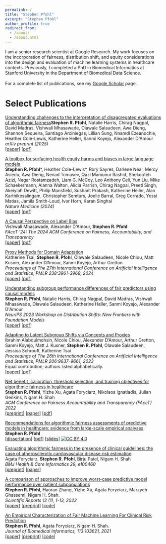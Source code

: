 ```yaml
---
permalink: /
title: "Stephen Pfohl"
excerpt: "Stephen Pfohl"
author_profile: true
redirect_from: 
  - /about/
  - /about.html
---
```


I am a senior research scientist at Google Research. My work focuses on the incorporation of fairness, distribution shift, and equity considerations into the design and evaluation of machine learning systems in healthcare contexts. Previously, I completed a PhD in Biomedical Informatics at Stanford University in the Department of Biomedical Data Science. 
<br><br>
For a complete list of publications, see my <a href="https://scholar.google.com/citations?user=Q0YPo5IAAAAJ&hl=en">Google Scholar</a> page.

Select Publications  
===

<a href="https://arxiv.org/abs/2506.04193">Understanding challenges to the interpretation of disaggregated evaluations of algorithmic fairness</a><b>Stephen R. Pfohl</b>, Natalie Harris, Chirag Nagpal, David Madras, Vishwali Mhasawade, Olawale Salaudeen, Awa Dieng, Shannon Sequeira, Santiago Arciniegas, Lillian Sung, Nnamdi Ezeanochie, Heather Cole-Lewis, Katherine Heller, Sanmi Koyejo, Alexander D'Amour
<br>
<i>arXiv preprint (2025)</i>
<br>
\[<a href="https://arxiv.org/abs/2506.04193">paper</a>\] \[<a href="https://arxiv.org/pdf/2506.04193">pdf</a>\]


<a href="https://www.nature.com/articles/s41591-024-03258-2">A toolbox for surfacing health equity harms and biases in large language models</a>
<br>
<b>Stephen R. Pfohl</b>\*, Heather Cole-Lewis\*, Rory Sayres, Darlene Neal, Mercy Asiedu, Awa Dieng, Nenad Tomasev, Qazi Mamunur Rashid, Shekoofeh Azizi, Negar Rostamzadeh, Liam G. McCoy, Leo Anthony Celi, Yun Liu, Mike Schaekermann, Alanna Walton, Alicia Parrish, Chirag Nagpal, Preeti Singh, Akeiylah Dewitt, Philip Mansfield, Sushant Prakash, Katherine Heller, Alan Karthikesalingam, Christopher Semturs, Joelle Barral, Greg Corrado, Yossi Matias, Jamila Smith-Loud, Ivor Horn, Karan Singhal
<br>
<i>Nature Medicine (2024)</i>
<br>
\[<a href="https://www.nature.com/articles/s41591-024-03258-2">paper</a>\] \[<a href="https://www.nature.com/articles/s41591-024-03258-2.pdf">pdf</a>\]


<a href="https://dl.acm.org/doi/abs/10.1145/3630106.3658972">A Causal Perspective on Label Bias</a>
<br>
Vishwali Mhasawade, Alexander D'Amour, <b>Stephen R. Pfohl</b>
<br>
<i>FAccT '24: The 2024 ACM Conference on Fairness, Accountability, and Transparency</i>
<br>
\[<a href="https://dl.acm.org/doi/abs/10.1145/3630106.3658972">paper</a>\] \[<a href="https://dl.acm.org/doi/pdf/10.1145/3630106.3658972">pdf</a>\]

<a href="https://proceedings.mlr.press/v238/tsai24b.html">Proxy Methods for Domain Adaptation</a>
<br>
Katherine Tsai, <b>Stephen R. Pfohl</b>, Olawale Salaudeen, Nicole Chiou, Matt Kusner, Alexander D’Amour, Sanmi Koyejo, Arthur Gretton
<br>
<i>Proceedings of The 27th International Conference on Artificial Intelligence and Statistics, PMLR 238:3961-3969, 2024.</i>
<br>
\[<a href="https://proceedings.mlr.press/v238/tsai24b.html">paper</a>\] \[<a href="https://proceedings.mlr.press/v238/tsai24b/tsai24b.pdf">pdf</a>\]

<a href="https://openreview.net/forum?id=Fd00jISBD0">Understanding subgroup performance differences of fair predictors using causal models</a>
<br>
<b>Stephen R. Pfohl</b>, Natalie Harris, Chirag Nagpal, David Madras, Vishwali Mhasawade, Olawale Salaudeen, Katherine Heller, Sanmi Koyejo, Alexander D'Amour
<br>
<i>NeurIPS 2023 Workshop on Distribution Shifts: New Frontiers with Foundation Models</i>
<br>
\[<a href="https://openreview.net/forum?id=Fd00jISBD0">paper</a>\] \[<a href="https://openreview.net/pdf?id=Fd00jISBD0">pdf</a>\]

<a href="https://proceedings.mlr.press/v206/alabdulmohsin23a">Adapting to Latent Subgroup Shifts via Concepts and Proxies</a>
<br>
Ibrahim Alabdulmohsin, Nicole Chiou, Alexander D’Amour, Arthur Gretton, Sanmi Koyejo, Matt J. Kusner, <b>Stephen R. Pfohl</b>, Olawale Salaudeen, Jessica Schrouff, Katherine Tsai
<br>
<i>Proceedings of The 26th International Conference on Artificial Intelligence and Statistics, PMLR 206:9637-9661, 2023</i>
<br>
Equal contribution; authors listed alphabetically.
<br>
\[<a href="https://proceedings.mlr.press/v206/alabdulmohsin23a">paper</a>\] \[<a href="https://proceedings.mlr.press/v206/alabdulmohsin23a/alabdulmohsin23a.pdf">pdf</a>\]

<a href="https://arxiv.org/abs/2202.01906">Net benefit, calibration, threshold selection, and training objectives for algorithmic fairness in healthcare</a>
<br>
<b>Stephen R. Pfohl</b>, Yizhe Xu, Agata Foryciarz, Nikolaos Ignatiadis, Julian Genkins, Nigam H. Shah
<br>
<i>ACM Conference on Fairness Accountability and Transparency (FAccT) 2022</i>
<br>
\[<a href="https://arxiv.org/abs/2202.01906">preprint</a>\] \[<a href="https://dl.acm.org/doi/abs/10.1145/3531146.3533166">paper</a>\] \[<a href="https://spfohl.github.io/files/pfohl_net_benefit_combined.pdf">pdf</a>\]


<a href="https://searchworks.stanford.edu/view/14051829">Recommendations for algorithmic fairness assessments of predictive models in healthcare: evidence from large-scale empirical analyses</a>
<br>
<b>Stephen R. Pfohl</b>
<br>
\[<a href="https://searchworks.stanford.edu/view/14051829">dissertation</a>\] \[<a href="https://spfohl.github.io/files/pfohl-dissertation.pdf">pdf</a>\] \[<a href="https://spfohl.github.io/files/defense_slides_20211112.pdf">slides</a>\] [![CC BY 4.0][cc-by-image]][cc-by]

<a href="https://www.medrxiv.org/content/10.1101/2021.11.08.21266076v2">Evaluating algorithmic fairness in the presence of clinical guidelines: the case of atherosclerotic cardiovascular disease risk estimation</a>
<br>
Agata Foryciarz, <b>Stephen R. Pfohl</b>, Birju Patel, Nigam H. Shah
<br>
<i>BMJ Health & Care Informatics 29, e100460</i>
<br>
\[<a href="https://www.medrxiv.org/content/10.1101/2021.11.08.21266076v2">preprint</a>\] \[<a href="https://informatics.bmj.com/content/29/1/e100460">paper</a>\]

<a href="https://www.nature.com/articles/s41598-022-07167-7">A comparison of approaches to improve worst-case predictive model performance over patient subpopulations</a>
<br>
<b>Stephen R. Pfohl</b>, Haoran Zhang, Yizhe Xu, Agata Foryciarz, Marzyeh Ghassemi, Nigam H. Shah.
<br>
<i>Scientific Reports 12 (1), 1-13, 2022</i>
<br>
\[<a href="https://www.nature.com/articles/s41598-022-07167-7">paper</a>\] \[<a href="https://arxiv.org/abs/2108.12250">preprint</a>\] \[<a href="https://github.com/som-shahlab/subpopulation_robustness">code</a>\]


<a href="https://www.sciencedirect.com/science/article/abs/pii/S1532046420302495">An Empirical Characterization of Fair Machine Learning For Clinical Risk Prediction</a>
<br>
<b>Stephen R. Pfohl</b>, Agata Foryciarz, Nigam H. Shah.
<br>
<i>Journal of Biomedical Informatics, 113:103621, 2021</i>
<br>
\[<a href="https://www.sciencedirect.com/science/article/abs/pii/S1532046420302495">paper</a>\] \[<a href="https://arxiv.org/abs/2007.10306">preprint</a>\] \[<a href="https://github.com/som-shahlab/fairness_benchmark">code</a>\]


<!-- [![CC BY 4.0][cc-by-image]][cc-by]
Works not licensed under a more restrictive license are licensed under
[Creative Commons Attribution 4.0 International License][cc-by]. -->

[cc-by]: http://creativecommons.org/licenses/by/4.0/
[cc-by-image]: https://i.creativecommons.org/l/by/4.0/88x31.png
[cc-by-shield]: https://img.shields.io/badge/License-CC%20BY%204.0-lightgrey.svg